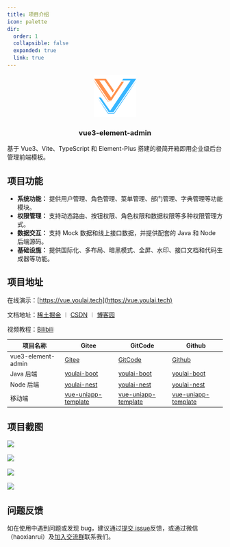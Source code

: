 ```yaml
---
title: 项目介绍
icon: palette
dir:
  order: 1
  collapsible: false
  expanded: true
  link: true
---
```


<div align="center">
   <img alt="logo" width="100" height="100" src="/assets/image/vue-logo.png">
   <h3>vue3-element-admin</h3>
</div>

基于 Vue3、Vite、TypeScript 和 Element-Plus 搭建的极简开箱即用企业级后台管理前端模板。 

## 项目功能

- **系统功能：** 提供用户管理、角色管理、菜单管理、部门管理、字典管理等功能模块。
- **权限管理：** 支持动态路由、按钮权限、角色权限和数据权限等多种权限管理方式。
- **数据交互：** 支持 Mock 数据和线上接口数据，并提供配套的 Java 和 Node 后端源码。
- **基础设施：** 提供国际化、多布局、暗黑模式、全屏、水印、接口文档和代码生成器等功能。

## 项目地址

在线演示：[https://vue.youlai.tech](https://vue.youlai.tech)

文档地址：[稀土掘金](https://juejin.cn/post/7228990409909108793)  ︱ [CSDN](https://youlai.blog.csdn.net/article/details/130191394) ︱ [博客园](https://www.youlai.tech) 

视频教程：[Bilibili](https://www.bilibili.com/video/BV1eFUuYyEFj)

<BiliBili bvid="BV1eFUuYyEFj" />


| 项目名称 | Gitee | GitCode | Github | 
| -------- | ----- | ------- | ------ |  
| vue3-element-admin| [Gitee](https://gitee.com/youlaiorg/vue3-element-admin) | [GitCode](https://gitcode.com/youlai/vue3-element-admin) | [Github](https://github.com/youlaitech/vue3-element-admin) |
| Java 后端 | [youlai-boot](https://gitee.com/youlaiorg/youlai-boot) | [youlai-boot](https://gitcode.com/youlai/youlai-boot) | [youlai-boot](https://github.com/youlaitech/youlai-boot) | 
| Node 后端 | [youlai-nest](https://gitee.com/youlaiorg/youlai-nest) | [youlai-nest](https://gitcode.com/youlai/youlai-nest) | [youlai-nest](https://github.com/youlaitech/youlai-boot) | 
| 移动端 | [vue-uniapp-template](https://gitee.com/youlaiorg/vue-uniapp-template) | [vue-uniapp-template](https://gitcode.com/youlai/vue-uniapp-template) | [vue-uniapp-template](https://github.com/youlaitech/vue-uniapp-template) | 


## 项目截图
![](https://www.youlai.tech/storage/blog/2025/01/18/20250118183316.png)

![](https://www.youlai.tech/storage/blog/2025/01/18/20250118183410.png)

![](https://www.youlai.tech/storage/blog/2025/01/18/20250118160647.png)

![](https://www.youlai.tech/storage/blog/2025/01/18/20250118183539.png)

## 问题反馈
                                                                                 
如在使用中遇到问题或发现 bug，建议通过[提交 issue](https://gitee.com/youlaiorg/vue3-element-admin/issues)反馈，或通过微信（haoxianrui）及[加入交流群](../about/README.md)联系我们。                                                                                                                                                                                                                                                                                                              